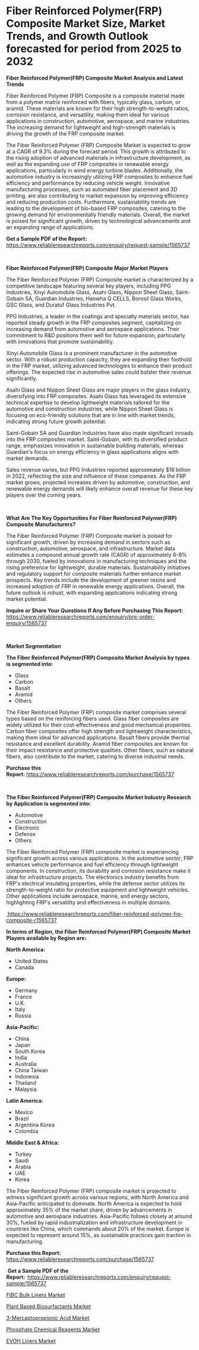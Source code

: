 <p><h1>Fiber Reinforced Polymer(FRP) Composite Market Size, Market Trends, and Growth Outlook forecasted for period from 2025 to 2032</h1></p><p><strong>Fiber Reinforced Polymer(FRP) Composite Market Analysis and Latest Trends</strong></p>
<p><p>Fiber Reinforced Polymer (FRP) Composite is a composite material made from a polymer matrix reinforced with fibers, typically glass, carbon, or aramid. These materials are known for their high strength-to-weight ratios, corrosion resistance, and versatility, making them ideal for various applications in construction, automotive, aerospace, and marine industries. The increasing demand for lightweight and high-strength materials is driving the growth of the FRP composite market.</p><p>The Fiber Reinforced Polymer (FRP) Composite Market is expected to grow at a CAGR of 9.3% during the forecast period. This growth is attributed to the rising adoption of advanced materials in infrastructure development, as well as the expanding use of FRP composites in renewable energy applications, particularly in wind energy turbine blades. Additionally, the automotive industry is increasingly utilizing FRP composites to enhance fuel efficiency and performance by reducing vehicle weight. Innovative manufacturing processes, such as automated fiber placement and 3D printing, are also contributing to market expansion by improving efficiency and reducing production costs. Furthermore, sustainability trends are leading to the development of bio-based FRP composites, catering to the growing demand for environmentally friendly materials. Overall, the market is poised for significant growth, driven by technological advancements and an expanding range of applications.</p></p>
<p><strong>Get a Sample PDF of the Report:&nbsp;</strong> <a href="https://www.reliableresearchreports.com/enquiry/request-sample/1565737?utm_campaign=112&utm_medium=2&utm_source=Github&utm_content=ia&utm_term=01022025&utm_id=fiber-reinforced-polymerfrp-composite">https://www.reliableresearchreports.com/enquiry/request-sample/1565737</a></p>
<p>&nbsp;</p>
<p><strong>Fiber Reinforced Polymer(FRP) Composite Major Market Players</strong></p>
<p><p>The Fiber Reinforced Polymer (FRP) Composite market is characterized by a competitive landscape featuring several key players, including PPG Industries, Xinyi Automobile Glass, Asahi Glass, Nippon Sheet Glass, Saint-Gobain SA, Guardian Industries, Hanwha Q CELLS, Borosil Glass Works, GSC Glass, and Duratuf Glass Industries Pvt.</p><p>PPG Industries, a leader in the coatings and specialty materials sector, has reported steady growth in the FRP composites segment, capitalizing on increasing demand from automotive and aerospace applications. Their commitment to R&D positions them well for future expansion, particularly with innovations that promote sustainability.</p><p>Xinyi Automobile Glass is a prominent manufacturer in the automotive sector. With a robust production capacity, they are expanding their foothold in the FRP market, utilizing advanced technologies to enhance their product offerings. The expected rise in automotive sales could bolster their revenue significantly.</p><p>Asahi Glass and Nippon Sheet Glass are major players in the glass industry, diversifying into FRP composites. Asahi Glass has leveraged its extensive technical expertise to develop lightweight materials tailored for the automotive and construction industries, while Nippon Sheet Glass is focusing on eco-friendly solutions that are in line with market trends, indicating strong future growth potential.</p><p>Saint-Gobain SA and Guardian Industries have also made significant inroads into the FRP composites market. Saint-Gobain, with its diversified product range, emphasizes innovation in sustainable building materials, whereas Guardian's focus on energy efficiency in glass applications aligns with market demands.</p><p>Sales revenue varies, but PPG Industries reported approximately $16 billion in 2022, reflecting the size and influence of these companies. As the FRP market grows, projected increases driven by automotive, construction, and renewable energy demands will likely enhance overall revenue for these key players over the coming years.</p></p>
<p>&nbsp;</p>
<p><strong>What Are The Key Opportunities For Fiber Reinforced Polymer(FRP) Composite Manufacturers?</strong></p>
<p><p>The Fiber Reinforced Polymer (FRP) Composite market is poised for significant growth, driven by increasing demand in sectors such as construction, automotive, aerospace, and infrastructure. Market data estimates a compound annual growth rate (CAGR) of approximately 6-8% through 2030, fueled by innovations in manufacturing techniques and the rising preference for lightweight, durable materials. Sustainability initiatives and regulatory support for composite materials further enhance market prospects. Key trends include the development of greener resins and increased adoption of FRP in renewable energy applications. Overall, the future outlook is robust, with expanding applications indicating strong market potential.</p></p>
<p><strong>Inquire or Share Your Questions If Any Before Purchasing This Report:</strong> <a href="https://www.reliableresearchreports.com/enquiry/pre-order-enquiry/1565737?utm_campaign=112&utm_medium=2&utm_source=Github&utm_content=ia&utm_term=01022025&utm_id=fiber-reinforced-polymerfrp-composite">https://www.reliableresearchreports.com/enquiry/pre-order-enquiry/1565737</a></p>
<p>&nbsp;</p>
<p><strong>Market Segmentation</strong></p>
<p><strong>The Fiber Reinforced Polymer(FRP) Composite Market Analysis by types is segmented into:</strong></p>
<p><ul><li>Glass</li><li>Carbon</li><li>Basalt</li><li>Aramid</li><li>Others</li></ul></p>
<p><p>The Fiber Reinforced Polymer (FRP) composite market comprises several types based on the reinforcing fibers used. Glass fiber composites are widely utilized for their cost-effectiveness and good mechanical properties. Carbon fiber composites offer high strength and lightweight characteristics, making them ideal for advanced applications. Basalt fibers provide thermal resistance and excellent durability. Aramid fiber composites are known for their impact resistance and protective qualities. Other fibers, such as natural fibers, also contribute to the market, catering to diverse industrial needs.</p></p>
<p><strong>Purchase this Report:&nbsp;</strong><a href="https://www.reliableresearchreports.com/purchase/1565737?utm_campaign=112&utm_medium=2&utm_source=Github&utm_content=ia&utm_term=01022025&utm_id=fiber-reinforced-polymerfrp-composite">https://www.reliableresearchreports.com/purchase/1565737</a></p>
<p>&nbsp;</p>
<p><strong>The Fiber Reinforced Polymer(FRP) Composite Market Industry Research by Application is segmented into:</strong></p>
<p><ul><li>Automotive</li><li>Construction</li><li>Electronic</li><li>Defense</li><li>Others</li></ul></p>
<p><p>The Fiber Reinforced Polymer (FRP) composite market is experiencing significant growth across various applications. In the automotive sector, FRP enhances vehicle performance and fuel efficiency through lightweight components. In construction, its durability and corrosion resistance make it ideal for infrastructure projects. The electronics industry benefits from FRP's electrical insulating properties, while the defense sector utilizes its strength-to-weight ratio for protective equipment and lightweight vehicles. Other applications include aerospace, marine, and energy sectors, highlighting FRP's versatility and effectiveness in multiple domains.</p></p>
<p><a href="https://www.reliableresearchreports.com/fiber-reinforced-polymer-frp-composite-r1565737?utm_campaign=112&utm_medium=2&utm_source=Github&utm_content=ia&utm_term=01022025&utm_id=fiber-reinforced-polymerfrp-composite">&nbsp;https://www.reliableresearchreports.com/fiber-reinforced-polymer-frp-composite-r1565737</a></p>
<p><strong>In terms of Region, the Fiber Reinforced Polymer(FRP) Composite Market Players available by Region are:</strong></p>
<p>
    <p> <strong> North America: </strong>
        <ul>
            <li>United States</li>
            <li>Canada</li>
        </ul>
        </p> 
    <p> <strong> Europe: </strong>
        <ul>
            <li>Germany</li>
            <li>France</li>
            <li>U.K.</li>
            <li>Italy</li>
            <li>Russia</li>
        </ul>
        </p> 
    <p> <strong> Asia-Pacific: </strong>
        <ul>
            <li>China</li>
            <li>Japan</li>
            <li>South Korea</li>
            <li>India</li>
            <li>Australia</li>
            <li>China Taiwan</li>
            <li>Indonesia</li>
            <li>Thailand</li>
            <li>Malaysia</li>
        </ul>
        </p> 
    <p> <strong> Latin America: </strong>
        <ul>
            <li>Mexico</li>
            <li>Brazil</li>
            <li>Argentina Korea</li>
            <li>Colombia</li>
        </ul>
        </p> 
    <p> <strong> Middle East & Africa: </strong>
        <ul>
            <li>Turkey</li>
            <li>Saudi</li>
            <li>Arabia</li>
            <li>UAE</li>
            <li>Korea</li>
        </ul>
    </p>
    </p>
<p><p>The Fiber Reinforced Polymer (FRP) composite market is projected to witness significant growth across various regions, with North America and Asia-Pacific anticipated to dominate. North America is expected to hold approximately 35% of the market share, driven by advancements in automotive and aerospace industries. Asia-Pacific follows closely at around 30%, fueled by rapid industrialization and infrastructure development in countries like China, which commands about 20% of the market. Europe is expected to represent around 15%, as sustainable practices gain traction in manufacturing.</p></p>
<p><strong>Purchase this Report: </strong><a href="https://www.reliableresearchreports.com/purchase/1565737?utm_campaign=112&utm_medium=2&utm_source=Github&utm_content=ia&utm_term=01022025&utm_id=fiber-reinforced-polymerfrp-composite">https://www.reliableresearchreports.com/purchase/1565737</a></p>
<p>&nbsp;<strong>Get a Sample PDF of the Report:&nbsp;&nbsp;</strong><a href="https://www.reliableresearchreports.com/enquiry/request-sample/1565737?utm_campaign=112&utm_medium=2&utm_source=Github&utm_content=ia&utm_term=01022025&utm_id=fiber-reinforced-polymerfrp-composite">https://www.reliableresearchreports.com/enquiry/request-sample/1565737</a></p>
<p><strong></strong></p>
<p><p><a href="https://github.com/curinbucan9/Market-Research-Report-List-1/blob/main/fibc-bulk-liners-market.md?utm_campaign=112&utm_medium=2&utm_source=Github&utm_content=ia&utm_term=01022025&utm_id=fiber-reinforced-polymerfrp-composite">FIBC Bulk Liners Market</a></p><p><a href="https://github.com/laajzervo/Market-Research-Report-List-1/blob/main/plant-based-biosurfactants-market.md?utm_campaign=112&utm_medium=2&utm_source=Github&utm_content=ia&utm_term=01022025&utm_id=fiber-reinforced-polymerfrp-composite">Plant Based Biosurfactants Market</a></p><p><a href="https://github.com/boitafbg/Market-Research-Report-List-1/blob/main/3-mercaptopropionic-acid-market.md?utm_campaign=112&utm_medium=2&utm_source=Github&utm_content=ia&utm_term=01022025&utm_id=fiber-reinforced-polymerfrp-composite">3-Mercaptopropionic Acid Market</a></p><p><a href="https://github.com/yazminwollma30/Market-Research-Report-List-1/blob/main/phosphate-chemical-reagents-market.md?utm_campaign=112&utm_medium=2&utm_source=Github&utm_content=ia&utm_term=01022025&utm_id=fiber-reinforced-polymerfrp-composite">Phosphate Chemical Reagents Market</a></p><p><a href="https://github.com/qetelosooya/Market-Research-Report-List-1/blob/main/evoh-liners-market.md?utm_campaign=112&utm_medium=2&utm_source=Github&utm_content=ia&utm_term=01022025&utm_id=fiber-reinforced-polymerfrp-composite">EVOH Liners Market</a></p></p>